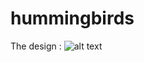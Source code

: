 # hummingbirds

The design :
![alt text](https://github.com/DeWizardd/hummingbirds/blob/main/imgs/Home%20page.png)
